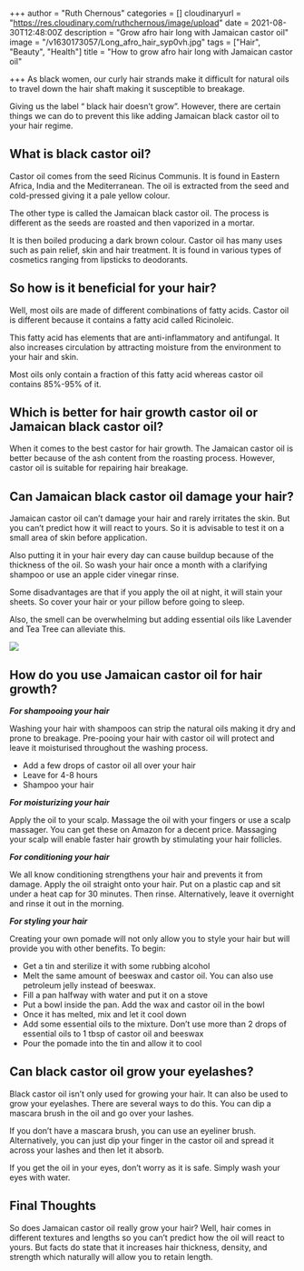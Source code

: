 +++
author = "Ruth Chernous"
categories = []
cloudinaryurl = "https://res.cloudinary.com/ruthchernous/image/upload"
date = 2021-08-30T12:48:00Z
description = "Grow afro hair long with Jamaican castor oil"
image = "/v1630173057/Long_afro_hair_syp0vh.jpg"
tags = ["Hair", "Beauty", "Health"]
title = "How to grow afro hair long with Jamaican castor oil"

+++
As black women, our curly hair strands make it difficult for natural oils to travel down the hair shaft making it susceptible to breakage.

Giving us the label “ black hair doesn’t grow”. However, there are certain things we can do to prevent this like adding Jamaican black castor oil to your hair regime.

## **What is black castor oil?**

Castor oil comes from the seed Ricinus Communis. It is found in Eastern Africa, India and the Mediterranean. The oil is extracted from the seed and cold-pressed giving it a pale yellow colour.

The other type is called the Jamaican black castor oil. The process is different as the seeds are roasted and then vaporized in a mortar.

It is then boiled producing a dark brown colour. Castor oil has many uses such as pain relief, skin and hair treatment. It is found in various types of cosmetics ranging from lipsticks to deodorants.

## **So how is it beneficial for your hair?**

Well, most oils are made of different combinations of fatty acids. Castor oil is different because it contains a fatty acid called Ricinoleic.

This fatty acid has elements that are anti-inflammatory and antifungal. It also increases circulation by attracting moisture from the environment to your hair and skin.

Most oils only contain a fraction of this fatty acid whereas castor oil contains 85%-95% of it.

## **Which is better for hair growth castor oil or Jamaican black castor oil?**

When it comes to the best castor for hair growth. The Jamaican castor oil is better because of the ash content from the roasting process. However, castor oil is suitable for repairing hair breakage.

## **Can Jamaican black castor oil damage your hair?**

Jamaican castor oil can’t damage your hair and rarely irritates the skin. But you can’t predict how it will react to yours. So it is advisable to test it on a small area of skin before application.

Also putting it in your hair every day can cause buildup because of the thickness of the oil. So wash your hair once a month with a clarifying shampoo or use an apple cider vinegar rinse.

Some disadvantages are that if you apply the oil at night, it will stain your sheets. So cover your hair or your pillow before going to sleep.

Also, the smell can be overwhelming but adding essential oils like Lavender and Tea Tree can alleviate this.

![](https://res.cloudinary.com/ruthchernous/image/upload/v1630173115/Long_afro_braids_ykzhbv.jpg)

## **How do you use Jamaican castor oil for hair growth?**

**_For shampooing your hair_**

Washing your hair with shampoos can strip the natural oils making it dry and prone to breakage. Pre-pooing your hair with castor oil will protect and leave it moisturised throughout the washing process.

* Add a few drops of castor oil all over your hair
* Leave for 4-8 hours
* Shampoo your hair

**_For moisturizing your hair_**

Apply the oil to your scalp. Massage the oil with your fingers or use a scalp massager. You can get these on Amazon for a decent price. Massaging your scalp will enable faster hair growth by stimulating your hair follicles.

**_For conditioning your hair_**

We all know conditioning strengthens your hair and prevents it from damage. Apply the oil straight onto your hair. Put on a plastic cap and sit under a heat cap for 30 minutes. Then rinse. Alternatively, leave it overnight and rinse it out in the morning.

**_For styling your hair_**

Creating your own pomade will not only allow you to style your hair but will provide you with other benefits. To begin:

* Get a tin and sterilize it with some rubbing alcohol
* Melt the same amount of beeswax and castor oil. You can also use petroleum jelly instead of beeswax.
* Fill a pan halfway with water and put it on a stove
* Put a bowl inside the pan. Add the wax and castor oil in the bowl
* Once it has melted, mix and let it cool down
* Add some essential oils to the mixture. Don’t use more than 2 drops of essential oils to 1 tbsp of castor oil and beeswax
* Pour the pomade into the tin and allow it to cool

## **Can black castor oil grow your eyelashes?**

Black castor oil isn’t only used for growing your hair. It can also be used to grow your eyelashes. There are several ways to do this. You can dip a mascara brush in the oil and go over your lashes. 

If you don’t have a mascara brush, you can use an eyeliner brush. Alternatively, you can just dip your finger in the castor oil and spread it across your lashes and then let it absorb. 

If you get the oil in your eyes, don’t worry as it is safe. Simply wash your eyes with water.

## **Final Thoughts**

So does Jamaican castor oil really grow your hair? Well, hair comes in different textures and lengths so you can’t predict how the oil will react to yours. But facts do state that it increases hair thickness, density, and strength which naturally will allow you to retain length.